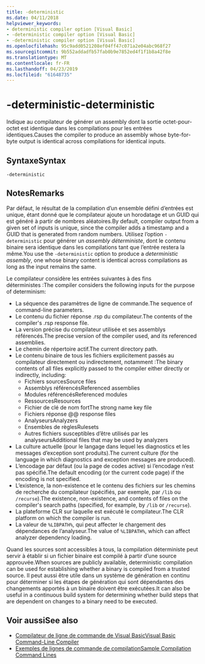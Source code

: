 ```yaml
---
title: -deterministic
ms.date: 04/11/2018
helpviewer_keywords:
- deterministic compiler option [Visual Basic]
- -deterministic compiler option [Visual Basic]
- -deterministic compiler option [Visual Basic]
ms.openlocfilehash: 95c9add0521208ef04ff47c071a2e04abc968f27
ms.sourcegitcommit: 9b552addadfb57fab0b9e7852ed4f1f1b8a42f8e
ms.translationtype: MT
ms.contentlocale: fr-FR
ms.lasthandoff: 04/23/2019
ms.locfileid: "61648735"
---
```

# <a name="-deterministic"></a><span data-ttu-id="57db9-102">-deterministic</span><span class="sxs-lookup"><span data-stu-id="57db9-102">-deterministic</span></span>

<span data-ttu-id="57db9-103">Indique au compilateur de générer un assembly dont la sortie octet-pour-octet est identique dans les compilations pour les entrées identiques.</span><span class="sxs-lookup"><span data-stu-id="57db9-103">Causes the compiler to produce an assembly whose byte-for-byte output is identical across compilations for identical inputs.</span></span>

## <a name="syntax"></a><span data-ttu-id="57db9-104">Syntaxe</span><span class="sxs-lookup"><span data-stu-id="57db9-104">Syntax</span></span>

```
-deterministic
```

## <a name="remarks"></a><span data-ttu-id="57db9-105">Notes</span><span class="sxs-lookup"><span data-stu-id="57db9-105">Remarks</span></span>

<span data-ttu-id="57db9-106">Par défaut, le résultat de la compilation d’un ensemble défini d’entrées est unique, étant donné que le compilateur ajoute un horodatage et un GUID qui est généré à partir de nombres aléatoires.</span><span class="sxs-lookup"><span data-stu-id="57db9-106">By default, compiler output from a given set of inputs is unique, since the compiler adds a timestamp and a GUID that is generated from random numbers.</span></span> <span data-ttu-id="57db9-107">Utilisez l’option `-deterministic` pour générer un *assembly déterministe*, dont le contenu binaire sera identique dans les compilations tant que l’entrée restera la même.</span><span class="sxs-lookup"><span data-stu-id="57db9-107">You use the `-deterministic` option to produce a *deterministic assembly*, one whose binary content is identical across compilations as long as the input remains the same.</span></span>

<span data-ttu-id="57db9-108">Le compilateur considère les entrées suivantes à des fins déterministes :</span><span class="sxs-lookup"><span data-stu-id="57db9-108">The compiler considers the following inputs for the purpose of determinism:</span></span>

- <span data-ttu-id="57db9-109">La séquence des paramètres de ligne de commande.</span><span class="sxs-lookup"><span data-stu-id="57db9-109">The sequence of command-line parameters.</span></span>
- <span data-ttu-id="57db9-110">Le contenu du fichier réponse .rsp du compilateur.</span><span class="sxs-lookup"><span data-stu-id="57db9-110">The contents of the compiler's .rsp response file.</span></span>
- <span data-ttu-id="57db9-111">La version précise du compilateur utilisée et ses assemblys référencés.</span><span class="sxs-lookup"><span data-stu-id="57db9-111">The precise version of the compiler used, and its referenced assemblies.</span></span>
- <span data-ttu-id="57db9-112">Le chemin de répertoire actif.</span><span class="sxs-lookup"><span data-stu-id="57db9-112">The current directory path.</span></span>
- <span data-ttu-id="57db9-113">Le contenu binaire de tous les fichiers explicitement passés au compilateur directement ou indirectement, notamment :</span><span class="sxs-lookup"><span data-stu-id="57db9-113">The binary contents of all files explicitly passed to the compiler either directly or indirectly, including:</span></span>
  - <span data-ttu-id="57db9-114">Fichiers sources</span><span class="sxs-lookup"><span data-stu-id="57db9-114">Source files</span></span>
  - <span data-ttu-id="57db9-115">Assemblys référencés</span><span class="sxs-lookup"><span data-stu-id="57db9-115">Referenced assemblies</span></span>
  - <span data-ttu-id="57db9-116">Modules référencés</span><span class="sxs-lookup"><span data-stu-id="57db9-116">Referenced modules</span></span>
  - <span data-ttu-id="57db9-117">Ressources</span><span class="sxs-lookup"><span data-stu-id="57db9-117">Resources</span></span>
  - <span data-ttu-id="57db9-118">Fichier de clé de nom fort</span><span class="sxs-lookup"><span data-stu-id="57db9-118">The strong name key file</span></span>
  - <span data-ttu-id="57db9-119">Fichiers réponse @</span><span class="sxs-lookup"><span data-stu-id="57db9-119">@ response files</span></span>
  - <span data-ttu-id="57db9-120">Analyseurs</span><span class="sxs-lookup"><span data-stu-id="57db9-120">Analyzers</span></span>
  - <span data-ttu-id="57db9-121">Ensembles de règles</span><span class="sxs-lookup"><span data-stu-id="57db9-121">Rulesets</span></span>
  - <span data-ttu-id="57db9-122">Autres fichiers susceptibles d’être utilisés par les analyseurs</span><span class="sxs-lookup"><span data-stu-id="57db9-122">Additional files that may be used by analyzers</span></span>
- <span data-ttu-id="57db9-123">La culture actuelle (pour le langage dans lequel les diagnostics et les messages d’exception sont produits).</span><span class="sxs-lookup"><span data-stu-id="57db9-123">The current culture (for the language in which diagnostics and exception messages are produced).</span></span>
- <span data-ttu-id="57db9-124">L’encodage par défaut (ou la page de codes active) si l’encodage n’est pas spécifié.</span><span class="sxs-lookup"><span data-stu-id="57db9-124">The default encoding (or the current code page) if the encoding is not specified.</span></span>
- <span data-ttu-id="57db9-125">L’existence, la non-existence et le contenu des fichiers sur les chemins de recherche du compilateur (spécifiés, par exemple, par `/lib` ou `/recurse`).</span><span class="sxs-lookup"><span data-stu-id="57db9-125">The existence, non-existence, and contents of files on the compiler's search paths (specified, for example, by `/lib` or `/recurse`).</span></span>
- <span data-ttu-id="57db9-126">La plateforme CLR sur laquelle est exécuté le compilateur.</span><span class="sxs-lookup"><span data-stu-id="57db9-126">The CLR platform on which the compiler is run.</span></span>
- <span data-ttu-id="57db9-127">La valeur de `%LIBPATH%`, qui peut affecter le chargement des dépendances de l’analyseur.</span><span class="sxs-lookup"><span data-stu-id="57db9-127">The value of `%LIBPATH%`, which can affect analyzer dependency loading.</span></span>

<span data-ttu-id="57db9-128">Quand les sources sont accessibles à tous, la compilation déterministe peut servir à établir si un fichier binaire est compilé à partir d’une source approuvée.</span><span class="sxs-lookup"><span data-stu-id="57db9-128">When sources are publicly available, deterministic compilation can be used for establishing whether a binary is compiled from a trusted source.</span></span> <span data-ttu-id="57db9-129">Il peut aussi être utile dans un système de génération en continu pour déterminer si les étapes de génération qui sont dépendantes des changements apportés à un binaire doivent être exécutées.</span><span class="sxs-lookup"><span data-stu-id="57db9-129">It can also be useful in a continuous build system for determining whether build steps that are dependent on changes to a binary need to be executed.</span></span>

## <a name="see-also"></a><span data-ttu-id="57db9-130">Voir aussi</span><span class="sxs-lookup"><span data-stu-id="57db9-130">See also</span></span>

- [<span data-ttu-id="57db9-131">Compilateur de ligne de commande de Visual Basic</span><span class="sxs-lookup"><span data-stu-id="57db9-131">Visual Basic Command-Line Compiler</span></span>](../../../visual-basic/reference/command-line-compiler/index.md)
- [<span data-ttu-id="57db9-132">Exemples de lignes de commande de compilation</span><span class="sxs-lookup"><span data-stu-id="57db9-132">Sample Compilation Command Lines</span></span>](../../../visual-basic/reference/command-line-compiler/sample-compilation-command-lines.md)
